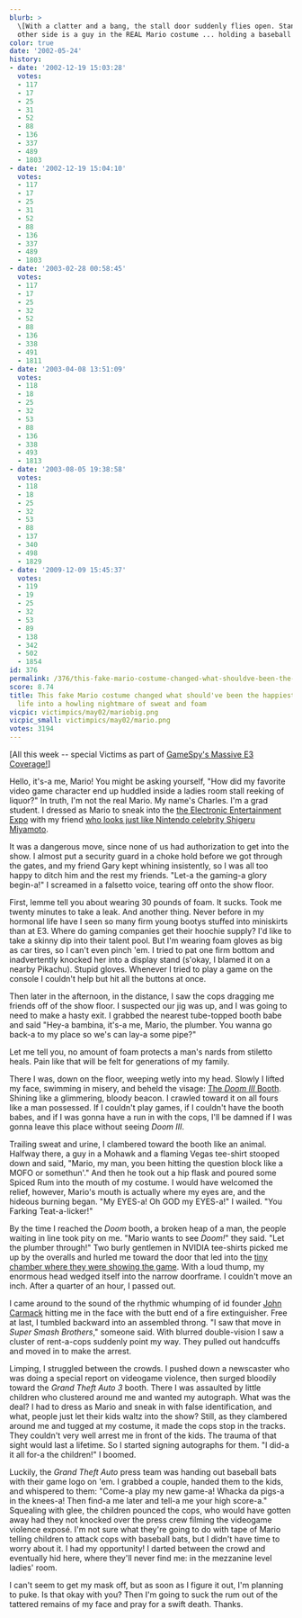 ```yaml
---
blurb: >
  \[With a clatter and a bang, the stall door suddenly flies open. Standing on the
  other side is a guy in the REAL Mario costume ... holding a baseball bat...\]
color: true
date: '2002-05-24'
history:
- date: '2002-12-19 15:03:28'
  votes:
  - 117
  - 17
  - 25
  - 31
  - 52
  - 88
  - 136
  - 337
  - 489
  - 1803
- date: '2002-12-19 15:04:10'
  votes:
  - 117
  - 17
  - 25
  - 31
  - 52
  - 88
  - 136
  - 337
  - 489
  - 1803
- date: '2003-02-28 00:58:45'
  votes:
  - 117
  - 17
  - 25
  - 32
  - 52
  - 88
  - 136
  - 338
  - 491
  - 1811
- date: '2003-04-08 13:51:09'
  votes:
  - 118
  - 18
  - 25
  - 32
  - 53
  - 88
  - 136
  - 338
  - 493
  - 1813
- date: '2003-08-05 19:38:58'
  votes:
  - 118
  - 18
  - 25
  - 32
  - 53
  - 88
  - 137
  - 340
  - 498
  - 1829
- date: '2009-12-09 15:45:37'
  votes:
  - 119
  - 19
  - 25
  - 32
  - 53
  - 89
  - 138
  - 342
  - 502
  - 1854
id: 376
permalink: /376/this-fake-mario-costume-changed-what-shouldve-been-the-happiest-day-of-my-life-into-a-howling-nightmare-of-sweat-and-foam/
score: 8.74
title: This fake Mario costume changed what should've been the happiest day of my
  life into a howling nightmare of sweat and foam
vicpic: victimpics/may02/mariobig.png
vicpic_small: victimpics/may02/mario.png
votes: 3194
---
```


\[All this week -- special Victims as part of [GameSpy's Massive E3
Coverage!](https://web.archive.org/web/20020524000000/http://gamespy.com/e32002)\]

Hello, it's-a me, Mario! You might be asking yourself, "How did my
favorite video game character end up huddled inside a ladies room stall
reeking of liquor?" In truth, I'm not the real Mario. My name's Charles.
I'm a grad student. I dressed as Mario to sneak into the [the Electronic
Entertainment
Expo](https://web.archive.org/web/20020524000000/http://gamespy.com/e32002)
with my friend [who looks just like Nintendo celebrity Shigeru
Miyamoto](@/victim/375.md).

It was a dangerous move, since none of us had authorization to get into
the show. I almost put a security guard in a choke hold before we got
through the gates, and my friend Gary kept whining insistently, so I was
all too happy to ditch him and the rest my friends. "Let-a the gaming-a
glory begin-a!" I screamed in a falsetto voice, tearing off onto the
show floor.

First, lemme tell you about wearing 30 pounds of foam. It sucks. Took me
twenty minutes to take a leak. And another thing. Never before in my
hormonal life have I seen so many firm young bootys stuffed into
miniskirts than at E3. Where do gaming companies get their hoochie
supply? I'd like to take a skinny dip into their talent pool. But I'm
wearing foam gloves as big as car tires, so I can't even pinch 'em. I
tried to pat one firm bottom and inadvertently knocked her into a
display stand (s'okay, I blamed it on a nearby Pikachu). Stupid gloves.
Whenever I tried to play a game on the console I couldn't help but hit
all the buttons at once.

Then later in the afternoon, in the distance, I saw the cops dragging me
friends off of the show floor. I suspected our jig was up, and I was
going to need to make a hasty exit. I grabbed the nearest tube-topped
booth babe and said "Hey-a bambina, it's-a me, Mario, the plumber. You
wanna go back-a to my place so we's can lay-a some pipe?"

Let me tell you, no amount of foam protects a man's nards from stiletto
heals. Pain like that will be felt for generations of my family.

There I was, down on the floor, weeping wetly into my head. Slowly I
lifted my face, swimming in misery, and beheld the visage: [The *Doom
III*
Booth](https://web.archive.org/web/20020524000000/http://gamespy.com/e32002/pc/doom3b/).
Shining like a glimmering, bloody beacon. I crawled toward it on all
fours like a man possessed. If I couldn't play games, if I couldn't have
the booth babes, and if I was gonna have a run in with the cops, I'll be
damned if I was gonna leave this place without seeing *Doom III*.

Trailing sweat and urine, I clambered toward the booth like an animal.
Halfway there, a guy in a Mohawk and a flaming Vegas tee-shirt stooped
down and said, "Mario, my man, you been hitting the question block like
a MOFO or somethun'." And then he took out a hip flask and poured some
Spiced Rum into the mouth of my costume. I would have welcomed the
relief, however, Mario's mouth is actually where my eyes are, and the
hideous burning began. "My EYES-a! Oh GOD my EYES-a!" I wailed. "You
Farking Teat-a-licker!"

By the time I reached the *Doom* booth, a broken heap of a man, the
people waiting in line took pity on me. "Mario wants to see *Doom!*"
they said. "Let the plumber through!" Two burly gentlemen in NVIDIA
tee-shirts picked me up by the overalls and hurled me toward the door
that led into the [tiny chamber where they were showing the
game](https://web.archive.org/web/20020524000000/http://gamespy.com/e32002/pc/doom3/).
With a loud thump, my enormous head wedged itself into the narrow
doorframe. I couldn't move an inch. After a quarter of an hour, I passed
out.

I came around to the sound of the rhythmic whumping of id founder [John
Carmack](https://web.archive.org/web/20020524000000/http://gamespy.com/e32002/pc/carmack/)
hitting me in the face with the butt end of a fire extinguisher. Free at
last, I tumbled backward into an assembled throng. "I saw that move in
*Super Smash Brothers*," someone said. With blurred double-vision I saw
a cluster of rent-a-cops suddenly point my way. They pulled out
handcuffs and moved in to make the arrest.

Limping, I struggled between the crowds. I pushed down a newscaster who
was doing a special report on videogame violence, then surged bloodily
toward the *Grand Theft Auto 3* booth. There I was assaulted by little
children who clustered around me and wanted my autograph. What was the
deal? I had to dress as Mario and sneak in with false identification,
and what, people just let their kids waltz into the show? Still, as they
clambered around me and tugged at my costume, it made the cops stop in
the tracks. They couldn't very well arrest me in front of the kids. The
trauma of that sight would last a lifetime. So I started signing
autographs for them. "I did-a it all for-a the children!" I boomed.

Luckily, the *Grand Theft Auto* press team was handing out baseball bats
with their game logo on 'em. I grabbed a couple, handed them to the
kids, and whispered to them: "Come-a play my new game-a! Whacka da
pigs-a in the knees-a! Then find-a me later and tell-a me your high
score-a." Squealing with glee, the children pounced the cops, who would
have gotten away had they not knocked over the press crew filming the
videogame violence exposé. I'm not sure what they're going to do with
tape of Mario telling children to attack cops with baseball bats, but I
didn't have time to worry about it. I had my opportunity! I darted
between the crowd and eventually hid here, where they'll never find me:
in the mezzanine level ladies' room.

I can't seem to get my mask off, but as soon as I figure it out, I'm
planning to puke. Is that okay with you? Then I'm going to suck the rum
out of the tattered remains of my face and pray for a swift death.
Thanks.
